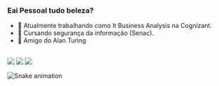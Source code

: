 ### Eai Pessoal tudo beleza? 

- 🔭 Atualmente trabalhando como It Business Analysis na Cognizant.
- 🌱 Cursando segurança da informação (Senac).
- 💬 Amigo do Alan Turing 

<div align="center">
  <a href="https://github.com/jonathanrodriguez7">  
</div>
</div>
  <div style="display: inline_block"><br>
  <div> 
      <a href="https://www.linkedin.com/in/jonathan-r-b47a6411a" target="_blank"><img src="https://img.shields.io/badge/-LinkedIn-%230077B5?style=for-the-badge&logo=linkedin&logoColor=white" target="_blank"></a> 
     <a href = "mailto:contatojonathan7ar@gmail.com"><img src="https://img.shields.io/badge/-Gmail-%23333?style=for-the-badge&logo=gmail&logoColor=white" target="_blank"></a>     
     <a href = "https://www.hackerrank.com/jonathan7ar"><img src="https://img.shields.io/badge/-Hackerrank-2EC866?style=for-the-badge&logo=HackerRank&logoColor=white" target="_blank"></a> 
  
 ![Snake animation](https://github.com/jonathanrodriguez7/jonathanrodriguez7/blob/output/github-contribution-grid-snake.svg)
</div>
 
